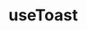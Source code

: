 # useToast

<up-next to="/composables/useTheme" title="useTheme" subtitle="Composable utility to programmatically the applications theme."></up-next>